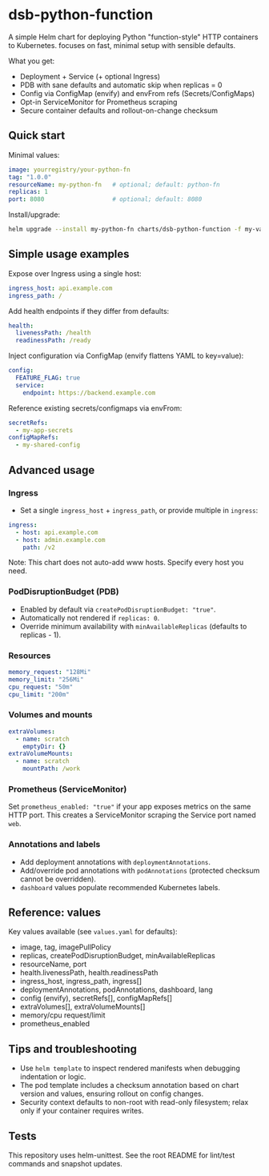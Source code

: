 # dsb-python-function

A simple Helm chart for deploying Python "function-style" HTTP containers to Kubernetes. focuses on fast, minimal setup with sensible defaults.

What you get:
- Deployment + Service (+ optional Ingress)
- PDB with sane defaults and automatic skip when replicas = 0
- Config via ConfigMap (envify) and envFrom refs (Secrets/ConfigMaps)
- Opt-in ServiceMonitor for Prometheus scraping
- Secure container defaults and rollout-on-change checksum

## Quick start

Minimal values:

```yaml
image: yourregistry/your-python-fn
tag: "1.0.0"
resourceName: my-python-fn   # optional; default: python-fn
replicas: 1
port: 8080                   # optional; default: 8080
```

Install/upgrade:

```bash
helm upgrade --install my-python-fn charts/dsb-python-function -f my-values.yaml -n your-namespace
```

## Simple usage examples

Expose over Ingress using a single host:

```yaml
ingress_host: api.example.com
ingress_path: /
```

Add health endpoints if they differ from defaults:

```yaml
health:
  livenessPath: /health
  readinessPath: /ready
```

Inject configuration via ConfigMap (envify flattens YAML to key=value):

```yaml
config:
  FEATURE_FLAG: true
  service:
    endpoint: https://backend.example.com
```

Reference existing secrets/configmaps via envFrom:

```yaml
secretRefs:
  - my-app-secrets
configMapRefs:
  - my-shared-config
```

## Advanced usage

### Ingress
- Set a single `ingress_host` + `ingress_path`, or provide multiple in `ingress`:

```yaml
ingress:
  - host: api.example.com
  - host: admin.example.com
    path: /v2
```

Note: This chart does not auto-add www hosts. Specify every host you need.

### PodDisruptionBudget (PDB)
- Enabled by default via `createPodDisruptionBudget: "true"`.
- Automatically not rendered if `replicas: 0`.
- Override minimum availability with `minAvailableReplicas` (defaults to replicas - 1).

### Resources

```yaml
memory_request: "128Mi"
memory_limit: "256Mi"
cpu_request: "50m"
cpu_limit: "200m"
```

### Volumes and mounts

```yaml
extraVolumes:
  - name: scratch
    emptyDir: {}
extraVolumeMounts:
  - name: scratch
    mountPath: /work
```

### Prometheus (ServiceMonitor)
Set `prometheus_enabled: "true"` if your app exposes metrics on the same HTTP port. This creates a ServiceMonitor scraping the Service port named `web`.

### Annotations and labels
- Add deployment annotations with `deploymentAnnotations`.
- Add/override pod annotations with `podAnnotations` (protected checksum cannot be overridden).
- `dashboard` values populate recommended Kubernetes labels.

## Reference: values

Key values available (see `values.yaml` for defaults):
- image, tag, imagePullPolicy
- replicas, createPodDisruptionBudget, minAvailableReplicas
- resourceName, port
- health.livenessPath, health.readinessPath
- ingress_host, ingress_path, ingress[]
- deploymentAnnotations, podAnnotations, dashboard, lang
- config (envify), secretRefs[], configMapRefs[]
- extraVolumes[], extraVolumeMounts[]
- memory/cpu request/limit
- prometheus_enabled

## Tips and troubleshooting
- Use `helm template` to inspect rendered manifests when debugging indentation or logic.
- The pod template includes a checksum annotation based on chart version and values, ensuring rollout on config changes.
- Security context defaults to non-root with read-only filesystem; relax only if your container requires writes.

## Tests
This repository uses helm-unittest. See the root README for lint/test commands and snapshot updates.
